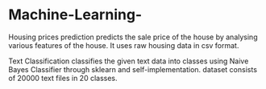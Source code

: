 # Machine-Learning-
Housing prices prediction predicts the sale price of the house by analysing various features of the house. It uses raw housing data in csv format.  

Text Classification classifies the given text data into classes using Naive Bayes Classifier through sklearn and self-implementation. dataset consists of 20000 text files in 20 classes. 
